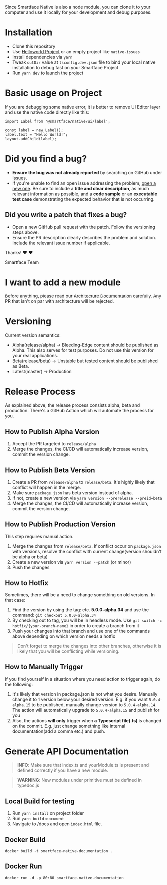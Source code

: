 Since Smartface Native is also a node module, you can clone it to your computer and use it locally for your development and debug purposes.

# Installation

- Clone this repository
- Use [Helloworld Project](https://github.com/smartface/helloworld-boilerplate) or an empty project like `native-issues`
- Install dependencies via `yarn`
- Tweak `outDir` value at `tsconfig.dev.json` file to bind your local native installation to debug fast on your Smartface Project
- Run `yarn dev` to launch the project

# Basic usage on Project

If you are debugging some native error, it is better to remove UI Editor layer and use the native code directly like this:

```
import Label from '@smartface/native/ui/label';

const label = new Label();
label.text = "Hello World!";
layout.addChild(label);
```

# Did you find a bug?

- **Ensure the bug was not already reported** by searching on GitHub under [Issues](https://github.com/smartface/native/issues).
- If you're unable to find an open issue addressing the problem, [open a new one](https://github.com/smartface/native/issues/new). Be sure to include a **title and clear description**, as much relevant information as possible, and a **code sample** or an **executable test case** demonstrating the expected behavior that is not occurring.

## **Did you write a patch that fixes a bug?**

- Open a new GitHub pull request with the patch. Follow the versioning steps above.
- Ensure the PR description clearly describes the problem and solution. Include the relevant issue number if applicable.

Thanks! :heart: :heart:

Smartface Team

# I want to add a new module

Before anything, please read our [Architecture Documentation](./ARCHITECTURE.md) carefully. Any PR that isn't on par with architecture will be rejected.

# Versioning

Current version semantics:

- Alpha(release/alpha) -> Bleeding-Edge content should be published as Alpha. This also serves for test purposes. Do not use this version for your real applications.
- Beta(release/beta) -> Unstable but tested content should be published as Beta.
- Latest(master) -> Production

# Release Process

As explained above, the release process consists alpha, beta and production. There's a GitHub Action which will automate the process for you.

## How to Publish Alpha Version

1. Accept the PR targeted to `release/alpha`
2. Merge the changes, the CI/CD will automatically increase version, commit the version change.

## How to Publish Beta Version

1. Create a PR from `release/alpha` to `release/beta`. It's highly likely that conflict will happen in the merge.
2. Make sure `package.json` has beta version instead of alpha.
3. If not, create a new version via `yarn version --prerelease --preid=beta`
4. Merge the changes, the CI/CD will automatically increase version, commit the version change.

## How to Publish Production Version

This step requires manual action.

1. Merge the changes from `release/beta`. If conflict occur on `package.json` with versions, resolve the conflict with current change(version shouldn't be alpha or beta)
2. Create a new version via `yarn version --patch` (or minor)
3. Push the changes

## How to Hotfix

Sometimes, there will be a need to change something on old versions. In that case:

1. Find the version by using the tag: etc. **5.0.0-alpha.34** and use the command: `git checkout 5.0.0-alpha.34`
2. By checking out to tag, you will be in headless mode. Use `git switch -c hotfix/{your-branch-name}` in order to create a branch from it
3. Push your changes into that branch and use one of the commands above depending on which version needs a hotfix

> Don't forget to merge the changes into other branches, otherwise it is likely that you will be conflicting while versioning.

## How to Manually Trigger

If you find yourself in a situation where you need action to trigger again, do the following:

1. It's likely that version in package.json is not what you desire. Manually change it to 1 version below your desired version. E.g. if you want `5.0.4-alpha.15` to be published, manually change version to `5.0.4-alpha.14`. The action will automatically upgrade to `5.0.4-alpha.15` and publish for you
2. Also, the actions **will only** trigger when **a Typescript file(.ts)** is changed on the commit. E.g. just change something like internal documentation(add a comma etc.) and push.

# Generate API Documentation

> **INFO**: Make sure that index.ts and yourModule.ts is present and defined correctly if you have a new module.

> **WARNING**: New modules under primitive must be defined in typedoc.js

## Local Build for testing

1. Run `yarn install` on project folder
2. Run `yarn build:document`
3. Navigate to /docs and open `index.html` file.

## Docker Build

`docker build -t smartface-native-documentation .`

## Docker Run

`docker run -d -p 80:80 smartface-native-documentation`
